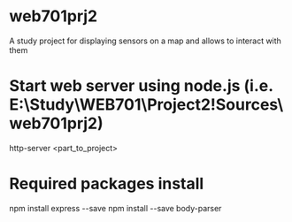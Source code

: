 # web701prj2
A study project for displaying sensors on a map and allows to interact with them

# Start web server using node.js (i.e. E:\Study\WEB701\Project2\!Sources\web701prj2\)
http-server <part_to_project>

# Required packages install
npm install express --save
npm install --save body-parser
